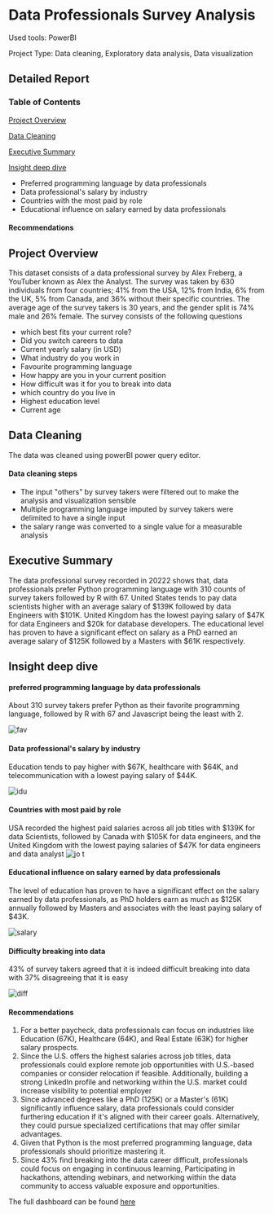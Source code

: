 # Data Professionals Survey Analysis

Used tools: PowerBI

Project Type: Data cleaning, Exploratory data analysis, Data visualization

## Detailed Report
### Table of Contents
[Project Overview](#Project-Overview)

[Data Cleaning](#Data-Cleaning)

[Executive Summary](#ExecutiveSummary)

[Insight deep dive](#Insight-deep-dive)
- Preferred programming language by data professionals
- Data professional's salary by industry
- Countries with the most paid by role
- Educational influence on salary earned by data professionals
#### Recommendations


## Project Overview

This dataset consists of a data professional survey by Alex Freberg, a YouTuber known as Alex the Analyst. The survey was taken by 630 individuals from four countries; 41% from the USA, 12% from India, 6% from the UK, 5% from Canada, and 36% without their specific countries. The average age of the survey takers is 30 years, and the gender split is 74% male and 26% female. The survey consists of the following questions
- which best fits your current role?
- Did you switch careers to data
- Current yearly salary (in USD)
- What industry do you work in
- Favourite programming language
- How happy are you in your current position
- How difficult was it for you to break into data
- which country do you live in
- Highest education level
- Current age


## Data Cleaning
The data was cleaned using powerBI power query editor.
#### Data cleaning steps
- The input "others" by survey takers were filtered out to make the analysis and visualization sensible
- Multiple programming language imputed by survey takers were delimited to have a single input
- the salary range was converted to a single value for a measurable analysis

## Executive Summary
The data professional survey recorded in 20222 shows that, data professionals prefer Python programming language with 310 counts of survey takers followed by R with 67. United States tends to pay data scientists higher with an average salary of $139K followed by data Engineers with $101K. United Kingdom has the lowest paying salary of $47K for data Engineers and $20k for database developers. The educational level has proven to have a significant effect on salary as a PhD earned an average salary of $125K followed by a Masters with $61K respectively.

## Insight deep dive
#### preferred programming language by data professionals
About 310 survey takers prefer Python as their favorite programming language, followed by R with 67 and Javascript being the least with 2.



![fav](https://github.com/user-attachments/assets/32b3b8e6-866e-405c-9a59-d5b511df6a7d)

#### Data professional's salary by industry
Education tends to pay higher with $67K, healthcare with $64K, and telecommunication with a lowest paying salary of $44K.

![idu](https://github.com/user-attachments/assets/0d823791-b86a-4017-836d-d75065782f98)

#### Countries with most paid by role
USA recorded the highest paid salaries across all job titles with $139K for data Scientists, followed by Canada with $105K for data engineers, and the United Kingdom with the lowest paying salaries of $47K for data engineers and data analyst
![jo t](https://github.com/user-attachments/assets/ce475e33-20e2-4c54-be59-5502f9bb10a1)

#### Educational influence on salary earned by data professionals
The level of education has proven to have a significant effect on the salary earned by data professionals, as PhD holders earn as much as $125K annually followed by Masters and associates with the least paying salary of $43K.

![salary](https://github.com/user-attachments/assets/8bc36148-abcb-473e-b331-a08adbafa270)

#### Difficulty breaking into data
43% of survey takers agreed that it is indeed difficult breaking into data with 37% disagreeing that it is easy

![diff](https://github.com/user-attachments/assets/6f795931-f632-4667-b4aa-7c7596682129)

#### Recommendations
1. For a better paycheck, data professionals can focus on industries like Education (67K), Healthcare (64K), and Real Estate (63K) for higher salary prospects.
2.  Since the U.S. offers the highest salaries across job titles, data professionals could explore remote job opportunities with U.S.-based companies or consider relocation if feasible. Additionally, building a strong LinkedIn profile and networking within the U.S. market could increase visibility to potential employer
3. Since advanced degrees like a PhD (125K) or a Master's (61K) significantly influence salary, data professionals could consider furthering education if it's aligned with their career goals. Alternatively, they could pursue specialized certifications that may offer similar advantages.
4.  Given that Python is the most preferred programming language, data professionals should prioritize mastering it. 
5.  Since 43% find breaking into the data career difficult, professionals could focus on engaging in continuous learning, Participating in hackathons, attending webinars, and networking within the data community to access valuable exposure and opportunities.

The full dashboard can be found [here](https://github.com/joy-anzy/Data_Professional_Survey_Breakdown/blob/main/data%20survey%20dashboard.pbix)


